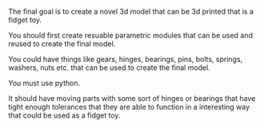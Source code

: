 The final goal is to create a novel 3d model that can be 3d printed that is a fidget toy.  
You should first create resuable parametric modules that can be used and reused to create the final model.
You could have things like gears, hinges, bearings, pins, bolts, springs, washers, nuts etc. that can be used to create the final model.
You must use python. 

It should have moving parts with some sort of hinges or bearings that have tight enough tolerances that they are able to function in a interesting way that could be used as a fidget toy.
